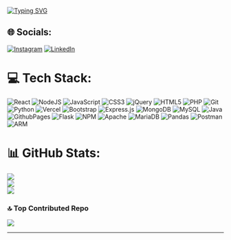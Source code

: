 <!--
# 💫 About Me:
🔭 **I’m currently working on:**  <br>Improving cloud-based solutions and implementing microservices architecture.<br><br>👯 **I’m looking to collaborate on:**  <br>Fullstack projects<br><br>🌱 **I’m currently learning:**  <br>Advanced AWS Services and GraphQL.<br><br>💬 **Ask me about:**  <br>JavaScript, React, Nextjs, Node.js, AWS, and any general software development questions.<br><br>⚡ **Fun fact:**  <br>I love creating content.
-->

[![Typing SVG](https://readme-typing-svg.demolab.com?font=Victor+Mono&size=22&duration=4500&pause=1000&color=FFFFFF&background=000000&center=true&vCenter=tru&random=false&width=435&height=45&lines=Hello+%F0%9F%99%8B%F0%9F%8F%BB%E2%80%8D%E2%99%82%EF%B8%8F%2C+I'm+Sudipta+Singha)](https://git.io/typing-svg)


## 🌐 Socials:
[![Instagram](https://img.shields.io/badge/Instagram-%23E4405F.svg?logo=Instagram&logoColor=white)](https://instagram.com/sudipto_.s) [![LinkedIn](https://img.shields.io/badge/LinkedIn-%230077B5.svg?logo=linkedin&logoColor=white)](https://linkedin.com/in/sudipta-singha-850274272) 

# 💻 Tech Stack:
![React](https://img.shields.io/badge/react-20232A?style=for-the-badge&logo=react&logoColor=61DAFB) ![NodeJS](https://img.shields.io/badge/node.js-339933?style=for-the-badge&logo=node.js&logoColor=white) ![JavaScript](https://img.shields.io/badge/javascript-%23323330.svg?style=for-the-badge&logo=javascript&logoColor=%23F7DF1E) ![CSS3](https://img.shields.io/badge/css3-%231572B6.svg?style=for-the-badge&logo=css3&logoColor=white) ![jQuery](https://img.shields.io/badge/jquery-%230769AD.svg?style=for-the-badge&logo=jquery&logoColor=white) ![HTML5](https://img.shields.io/badge/html5-%23E34F26.svg?style=for-the-badge&logo=html5&logoColor=white) ![PHP](https://img.shields.io/badge/php-%23777BB4.svg?style=for-the-badge&logo=php&logoColor=white) ![Git](https://img.shields.io/badge/git-%23F05032.svg?style=for-the-badge&logo=git&logoColor=white) ![Python](https://img.shields.io/badge/python-3776ab?style=for-the-badge&logo=python&logoColor=ffdd54) ![Vercel](https://img.shields.io/badge/vercel-%23000000.svg?style=for-the-badge&logo=vercel&logoColor=white) ![Bootstrap](https://img.shields.io/badge/bootstrap-7952b3.svg?style=for-the-badge&logo=bootstrap&logoColor=white) ![Express.js](https://img.shields.io/badge/express.js-%23404D59.svg?style=for-the-badge&logo=express&logoColor=%2361DAFB) ![MongoDB](https://img.shields.io/badge/MongoDB-47A248.svg?style=for-the-badge&logo=mongodb&logoColor=white) ![MySQL](https://img.shields.io/badge/mysql-4479A1.svg?style=for-the-badge&logo=mysql&logoColor=white) ![Java](https://img.shields.io/badge/java-F7DF13.svg?style=for-the-badge&logo=openjdk&logoColor=white) ![GithubPages](https://img.shields.io/badge/github%20pages-222222?style=for-the-badge&logo=github&logoColor=white) ![Flask](https://img.shields.io/badge/flask-000.svg?style=for-the-badge&logo=flask&logoColor=white) ![NPM](https://img.shields.io/badge/NPM-CB3837.svg?style=for-the-badge&logo=npm&logoColor=white) ![Apache](https://img.shields.io/badge/apache-D22128.svg?style=for-the-badge&logo=apache&logoColor=white) ![MariaDB](https://img.shields.io/badge/MariaDB-003545?style=for-the-badge&logo=mariadb&logoColor=white) ![Pandas](https://img.shields.io/badge/pandas-150458.svg?style=for-the-badge&logo=pandas&logoColor=white) ![Postman](https://img.shields.io/badge/postman-FF6C37?style=for-the-badge&logo=postman&logoColor=white) ![ARM](https://img.shields.io/badge/arm-0091BD?style=for-the-badge&logo=arm&logoColor=white)
# 📊 GitHub Stats:
![](https://github-readme-stats.vercel.app/api?username=sudipta1254&theme=gruvbox&hide_border=true&include_all_commits=false&count_private=false)<br/>
![](https://github-readme-streak-stats.herokuapp.com/?user=sudipta1254&theme=gruvbox&hide_border=true)<br/>
![](https://github-readme-stats.vercel.app/api/top-langs/?username=sudipta1254&theme=gruvbox&hide_border=true&include_all_commits=false&count_private=false&layout=compact)

### 🔝 Top Contributed Repo
![](https://github-contributor-stats.vercel.app/api?username=sudipta1254&limit=5&theme=vue-dark&hide_border=true&combine_all_yearly_contributions=true)

---
<!--
[![](https://visitcount.itsvg.in/api?id=sudipta1254&color=0&icon=0)](https://visitcount.itsvg.in)
-->

